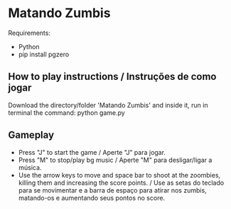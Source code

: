 # Matando Zumbis
Requirements:
- Python
- pip install pgzero

## How to play instructions / Instruções de como jogar
Download the directory/folder 'Matando Zumbis' and inside it, run in terminal the command: python game.py 

## Gameplay
- Press "J" to start the game / Aperte "J" para jogar.
- Press "M" to stop/play bg music / Aperte "M" para desligar/ligar a música.
- Use the arrow keys to move and space bar to shoot at the zoombies, killing them and increasing the score points. / Use as setas do teclado para se movimentar e a barra de espaço para atirar nos zumbis, matando-os e aumentando seus pontos no score.
